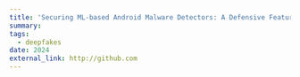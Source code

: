 ```yaml
---
title: 'Securing ML-based Android Malware Detectors: A Defensive Feature Selection Approach against Backdoor Attacks'
summary: 
tags:
  - deepfakes
date: 2024
external_link: http://github.com
---
```

